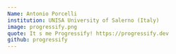 ```yaml
---
Name: Antonio Porcelli
institution: UNISA University of Salerno (Italy)
image: progressify.png 
quote: It s me Progressify! https://progressify.dev
github: progressify
---
```

